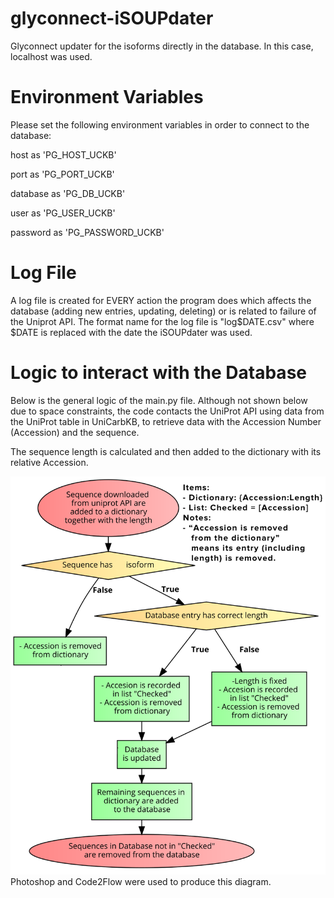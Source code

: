 # glyconnect-iSOUPdater
Glyconnect updater for the isoforms directly in the database. In this case, localhost was used. 

# Environment Variables
Please set the following environment variables in order to connect to the database:


host as 'PG_HOST_UCKB'


port as 'PG_PORT_UCKB'


database as 'PG_DB_UCKB'


user as 'PG_USER_UCKB'


password as 'PG_PASSWORD_UCKB'


# Log File
A log file is created for EVERY action the program does which affects the database (adding new entries, updating, deleting) or is related to failure of the Uniprot API. The format name for the log file is "log$DATE.csv" where $DATE is replaced with the date the iSOUPdater was used. 


# Logic to interact with the Database
Below is the general logic of the main.py file. Although not shown below due to space constraints, the code contacts the UniProt API using data from the UniProt table in UniCarbKB, to retrieve data with the Accession Number (Accession) and the sequence. 
 
 
  The sequence length is calculated and then added to the dictionary with its relative Accession.
  
![alt text](https://raw.githubusercontent.com/universvm/glyconnect-iSOUPdater/master/logic.png)
Photoshop and Code2Flow were used to produce this diagram.
